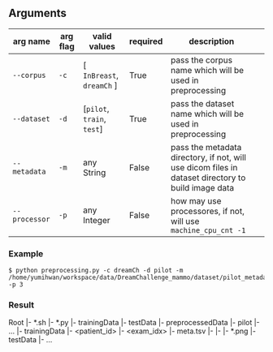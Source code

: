 ## Arguments

| arg name      | arg flag | valid values               | required | description                                                                                        |   |
|---------------|----------|----------------------------|----------|----------------------------------------------------------------------------------------------------|---|
| `--corpus`    | `-c`     | [ `InBreast`, `dreamCh` ]  | True     | pass the corpus name which will be used in preprocessing                                           |   |
| `--dataset`   | `-d`     | [`pilot`, `train`, `test`] | True     | pass the dataset name which will be used in preprocessing                                          |   |
| `--metadata`  | `-m`     | any String                 | False    | pass the metadata directory, if not, will use dicom files in dataset directory to build image data |   |
| `--processor` | `-p`     | any Integer                | False    | how may use processores, if not, will use `machine_cpu_cnt -1`                                     |   |

### Example
```Shell
$ python preprocessing.py -c dreamCh -d pilot -m /home/yumihwan/workspace/data/DreamChallenge_mammo/dataset/pilot_metadata/ -p 3
```


### Result 
Root
|- *.sh
|- *.py
|- trainingData
|- testData
|- preprocessedData
    |- pilot
        |- ...
    |- trainingData
        |- <patient_id>
            |- <exam_idx>
                |- meta.tsv
                |- <view>
                    |- <laterality>
                        |- *.png
|- testData
|- ...
